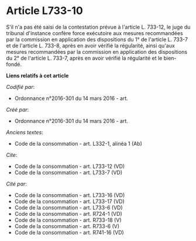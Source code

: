 # Article L733-10

S'il n'a pas été saisi de la contestation prévue à l'article L. 733-12, le juge du tribunal d'instance confère force
exécutoire aux mesures recommandées par la commission en application des dispositions du 1° de l'article L. 733-7 et de
l'article L. 733-8, après en avoir vérifié la régularité, ainsi qu'aux mesures recommandées par la commission en application
des dispositions du 2° de l'article L. 733-7, après en avoir vérifié la régularité et le bien-fondé.

**Liens relatifs à cet article**

_Codifié par_:

  - Ordonnance n°2016-301 du 14 mars 2016 - art.

_Créé par_:

  - Ordonnance n°2016-301 du 14 mars 2016 - art.

_Anciens textes_:

  - Code de la consommation - art. L332-1, alinéa 1 (Ab)

_Cite_:

  - Code de la consommation - art. L733-12 (VD)
  - Code de la consommation - art. L733-7 (VD)

_Cité par_:

  - Code de la consommation - art. L733-16 (VD)
  - Code de la consommation - art. L733-17 (VD)
  - Code de la consommation - art. L733-6 (VD)
  - Code de la consommation - art. R724-1 (VD)
  - Code de la consommation - art. R733-18 (V)
  - Code de la consommation - art. R733-6 (V)
  - Code de la consommation - art. R741-16 (VD)

